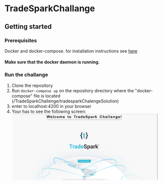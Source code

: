 # TradeSparkChallange



## Getting started

### Prerequisites
Docker and docker-compose. for installation instructions see [here](https://docs.docker.com/install/)

#### Make sure that the docker daemon is running.


### Run the challange
1. Clone the repository
2. Run `docker-compose up` on the repository directory where the "docker-compose" file is located (/TradeSparkChallenge/tradesparkChalengeSolution)
3. enter to localhost:4200 in your browser
4. Your has to see the following screen:
![example image](tradesparkChallengeSolution/images/main_screen.png)

